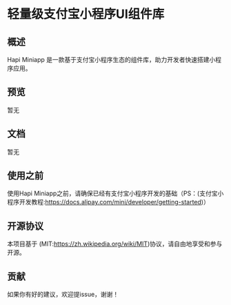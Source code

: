 # 轻量级支付宝小程序UI组件库
## 概述
Hapi Miniapp 是一款基于支付宝小程序生态的组件库，助力开发者快速搭建小程序应用。
## 预览
暂无
## 文档
暂无
## 使用之前
使用Hapi Miniapp之前，请确保已经有支付宝小程序开发的基础（PS：(支付宝小程序开发教程:https://docs.alipay.com/mini/developer/getting-started)）
## 开源协议
本项目基于 (MIT:https://zh.wikipedia.org/wiki/MIT)协议，请自由地享受和参与开源。
## 贡献
如果你有好的建议，欢迎提issue，谢谢！
